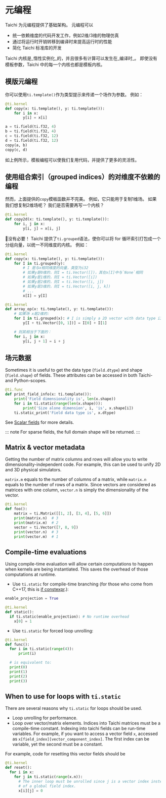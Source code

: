 # 元编程

Taichi 为元编程提供了基础架构。 元编程可以

- 统一依赖维度的代码开发工作，例如2维/3维的物理仿真
- 通过将运行时开销转移到编译时来提高运行时的性能
- 简化 Taichi 标准库的开发

Taichi 内核是_惰性实例化_的，并且很多有计算可以发生在_编译时_。 即使没有模板参数，Taichi 中的每一个内核也都是模板内核。

## 模版元编程

你可以使用`ti.template()`作为类型提示来传递一个场作为参数。 例如：

```python {2}
@ti.kernel
def copy(x: ti.template(), y: ti.template()):
    for i in x:
        y[i] = x[i]

a = ti.field(ti.f32, 4)
b = ti.field(ti.f32, 4)
c = ti.field(ti.f32, 12)
d = ti.field(ti.f32, 12)
copy(a, b)
copy(c, d)
```

如上例所示，模板编程可以使我们复用代码，并提供了更多的灵活性。

## 使用组合索引（grouped indices）的对维度不依赖的编程

然而，上面提供的`copy`模板函数并不完美。 例如，它只能用于复制1维场。 如果我们想复制2维场呢？ 我们是否需要再写一个内核？

```python
@ti.kernel
def copy2d(x: ti.template(), y: ti.template()):
    for i, j in x:
        y[i, j] = x[i, j]
```

:tada:没有必要！ Taichi 提供了`ti.grouped`语法，使你可以将 for 循环索引打包成一个分组向量，以统一不同维度的内核。 例如：

```python {3-10,15-16}
@ti.kernel
def copy(x: ti.template(), y: ti.template()):
    for I in ti.grouped(y):
        # I 是与x相同维度的向量，类型为i32
        # 如果y是0维的，则I = ti.Vector([])，其在x[I]中与`None`相同
        # 如果y是1维的，则I = ti.Vector([i])
        # 如果y是2维的，则I = ti.Vector([i, j])
        # 如果y是3维的，则I = ti.Vector([i, j, k])
        # ...
        x[I] = y[I]

@ti.kernel
def array_op(x: ti.template(), y: ti.template()):
    # 如果场 x是2维的:
    for I in ti.grouped(x): # I is simply a 2D vector with data type i32
        y[I + ti.Vector([0, 1])] = I[0] + I[1]

    # 则其相当于下面的：
    for i, j in x:
        y[i, j + 1] = i + j
```

## 场元数据

Sometimes it is useful to get the data type (`field.dtype`) and shape (`field.shape`) of fields. These attributes can be accessed in both Taichi- and Python-scopes.

```python {2-6}
@ti.func
def print_field_info(x: ti.template()):
    print('Field dimensionality is', len(x.shape))
    for i in ti.static(range(len(x.shape))):
        print('Size alone dimension', i, 'is', x.shape[i])
    ti.static_print('Field data type is', x.dtype)
```

See [Scalar fields](../api/scalar_field.md) for more details.

::: note
For sparse fields, the full domain shape will be returned.
:::

## Matrix & vector metadata

Getting the number of matrix columns and rows will allow you to write dimensionality-independent code. For example, this can be used to unify 2D and 3D physical simulators.

`matrix.m` equals to the number of columns of a matrix, while `matrix.n` equals to the number of rows of a matrix. Since vectors are considered as matrices with one column, `vector.n` is simply the dimensionality of the vector.

```python {4-5,7-8}
@ti.kernel
def foo():
    matrix = ti.Matrix([[1, 2], [3, 4], [5, 6]])
    print(matrix.n)  # 3
    print(matrix.m)  # 2
    vector = ti.Vector([7, 8, 9])
    print(vector.n)  # 3
    print(vector.m)  # 1
```

## Compile-time evaluations

Using compile-time evaluation will allow certain computations to happen when kernels are being instantiated. This saves the overhead of those computations at runtime.

- Use `ti.static` for compile-time branching (for those who come from C++17, this is [if constexpr](https://en.cppreference.com/w/cpp/language/if).):

```python {5}
enable_projection = True

@ti.kernel
def static():
  if ti.static(enable_projection): # No runtime overhead
    x[0] = 1
```

- Use `ti.static` for forced loop unrolling:

```python {3}
@ti.kernel
def func():
  for i in ti.static(range(4)):
      print(i)

  # is equivalent to:
  print(0)
  print(1)
  print(2)
  print(3)
```

## When to use for loops with `ti.static`

There are several reasons why `ti.static` for loops should be used.

- Loop unrolling for performance.
- Loop over vector/matrix elements. Indices into Taichi matrices must be a compile-time constant. Indexing into taichi fields can be run-time variables. For example, if you want to access a vector field `x`, accessed as `x[field_index][vector_component_index]`. The first index can be variable, yet the second must be a constant.

For example, code for resetting this vector fields should be

```python {4}
@ti.kernel
def reset():
  for i in x:
    for j in ti.static(range(x.n)):
      # The inner loop must be unrolled since j is a vector index instead
      # of a global field index.
      x[i][j] = 0
```
